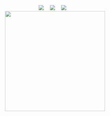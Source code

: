 <div align="center">
  <img src="https://visitor-badge.laobi.icu/badge?page_id=yfyeung.yfyeung" /> &nbsp;&nbsp;&nbsp;
  <img src="https://img.shields.io/github/stars/k2-fsa?logo=github" /> &nbsp;&nbsp;&nbsp;
  <img src="https://img.shields.io/github/stars/cs-baoyan?logo=github" /> &nbsp;&nbsp;&nbsp;
</div>

<div align="center">
  <img height="320px" src="https://github-contributor-stats.vercel.app/api?username=yfyeung&combine_all_yearly_contributions=true&limit=10" />
</div>
